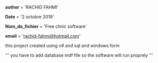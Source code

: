 
__author__   =      'RACHID FAHMI'

__Date__           =      '2 octobre 2019'

__Nom_de_fichier__  =      'Free clinic software'

__email__           =      'rachid-fahmi@hotmail.com'

this project created using c# and sql and windows form

''' you have to add database mdf file so the software will run proprely '''
